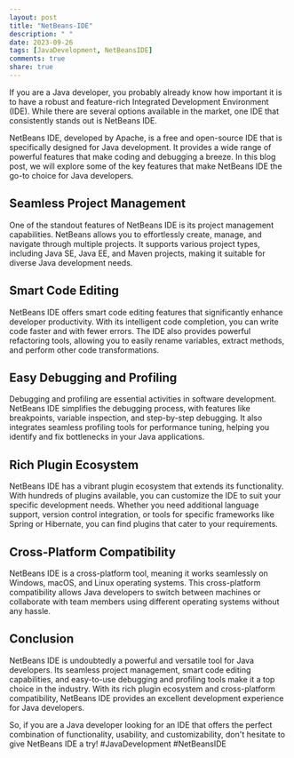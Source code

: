 ```yaml
---
layout: post
title: "NetBeans-IDE"
description: " "
date: 2023-09-26
tags: [JavaDevelopment, NetBeansIDE]
comments: true
share: true
---
```


If you are a Java developer, you probably already know how important it is to have a robust and feature-rich Integrated Development Environment (IDE). While there are several options available in the market, one IDE that consistently stands out is NetBeans IDE.

NetBeans IDE, developed by Apache, is a free and open-source IDE that is specifically designed for Java development. It provides a wide range of powerful features that make coding and debugging a breeze. In this blog post, we will explore some of the key features that make NetBeans IDE the go-to choice for Java developers.

## Seamless Project Management

One of the standout features of NetBeans IDE is its project management capabilities. NetBeans allows you to effortlessly create, manage, and navigate through multiple projects. It supports various project types, including Java SE, Java EE, and Maven projects, making it suitable for diverse Java development needs.

## Smart Code Editing

NetBeans IDE offers smart code editing features that significantly enhance developer productivity. With its intelligent code completion, you can write code faster and with fewer errors. The IDE also provides powerful refactoring tools, allowing you to easily rename variables, extract methods, and perform other code transformations.

## Easy Debugging and Profiling

Debugging and profiling are essential activities in software development. NetBeans IDE simplifies the debugging process, with features like breakpoints, variable inspection, and step-by-step debugging. It also integrates seamless profiling tools for performance tuning, helping you identify and fix bottlenecks in your Java applications.

## Rich Plugin Ecosystem

NetBeans IDE has a vibrant plugin ecosystem that extends its functionality. With hundreds of plugins available, you can customize the IDE to suit your specific development needs. Whether you need additional language support, version control integration, or tools for specific frameworks like Spring or Hibernate, you can find plugins that cater to your requirements.

## Cross-Platform Compatibility

NetBeans IDE is a cross-platform tool, meaning it works seamlessly on Windows, macOS, and Linux operating systems. This cross-platform compatibility allows Java developers to switch between machines or collaborate with team members using different operating systems without any hassle.

## Conclusion

NetBeans IDE is undoubtedly a powerful and versatile tool for Java developers. Its seamless project management, smart code editing capabilities, and easy-to-use debugging and profiling tools make it a top choice in the industry. With its rich plugin ecosystem and cross-platform compatibility, NetBeans IDE provides an excellent development experience for Java developers.

So, if you are a Java developer looking for an IDE that offers the perfect combination of functionality, usability, and customizability, don't hesitate to give NetBeans IDE a try! #JavaDevelopment #NetBeansIDE